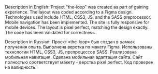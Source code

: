 Description in English:
Project "the-loop" was created as part of gaining experience.
The layout was coded according to a Figma design. Technologies used include HTML, CSS3, JS, and the SASS preprocessor.
Mobile navigation has been implemented. The site is fully responsive for mobile devices.
The layout is pixel perfect, matching the design exactly.
The code has been validated for correctness.

Description in Russian:
Проект «the-loop» был создан в рамках получения опыта.
Выполнена верстка по макету Figma. Использованы технологии HTML, CSS3, JS, препроцессор SASS.
Реализована мобильная навигация. Сделана мобильная адаптация сайта.
Сайт полностью соответствует макету - верстка pixel perfect.
Код проверен на валидность.
